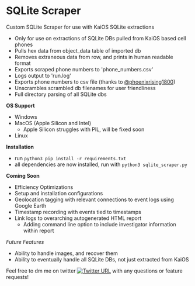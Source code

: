 # SQLite Scraper
Custom SQLite Scraper for use with KaiOS SQLite extractions

- Only for use on extractions of SQLite DBs pulled from KaiOS based cell phones 
- Pulls hex data from object_data table of imported db
- Removes extraneous data from row, and prints in human readable format
- Exports scraped phone numbers to 'phone_numbers.csv'
- Logs output to 'run.log'
- Exports phone numbers to csv file (thanks to [@phoenixrising1800](https://github.com/phoenixrising1800))
- Unscrambles scrambled db filenames for user friendliness
- Full directory parsing of all SQLite dbs


**OS Support**
- Windows
- MacOS (Apple Silicon and Intel)
  - Apple Silicon struggles with PIL, will be fixed soon
- Linux

**Installation**
- run `python3 pip install -r requirements.txt`
- all dependencies are now installed, run with `python3 sqlite_scraper.py`

**Coming Soon**

- Efficiency Optimizations
- Setup and installation configurations
- Geolocation tagging with relevant connections to event logs using Google Earth
- Timestamp recording with events tied to timestamps
- Link logs to overarching autogenerated HTML report
  - Adding command line option to include investigator information within report


*Future Features*

- Ability to handle images, and recover them
- Ability to eventually handle all SQLite DBs, not just extracted from KaiOS

Feel free to dm me on twitter [![Twitter URL](https://img.shields.io/twitter/url/https/twitter.com/joedinsmoor.svg?style=social&label=Follow%20%40joedinsmoor)](https://twitter.com/joedinsmoor) with any questions or feature requests!
